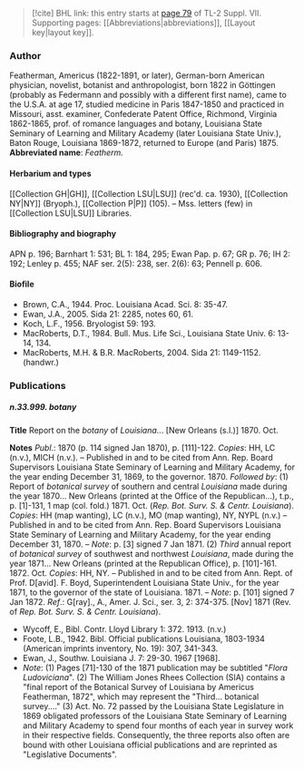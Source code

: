 > [!cite] BHL link: this entry starts at [page 79](https://www.biodiversitylibrary.org/page/33259583) of TL-2 Suppl. VII.
> Supporting pages: [[Abbreviations|abbreviations]], [[Layout key|layout key]].

### Author

Featherman, Americus (1822-1891, or later), German-born American physician, novelist, botanist and anthropologist, born 1822 in Göttingen (probably as Federmann and possibly with a different first name), came to the U.S.A. at age 17, studied medicine in Paris 1847-1850 and practiced in Missouri, asst. examiner, Confederate Patent Office, Richmond, Virginia 1862-1865, prof. of romance languages and botany, Louisiana State Seminary of Learning and Military Academy (later Louisiana State Univ.), Baton Rouge, Louisiana 1869-1872, returned to Europe (and Paris) 1875. 
**Abbreviated name**: *Featherm.*

#### Herbarium and types

[[Collection GH|GH]], [[Collection LSU|LSU]] (rec'd. ca. 1930), [[Collection NY|NY]] (Bryoph.), [[Collection P|P]] (105). – Mss. letters (few) in [[Collection LSU|LSU]] Libraries.

#### Bibliography and biography

APN p. 196; Barnhart 1: 531; BL 1: 184, 295; Ewan Pap. p. 67; GR p. 76; IH 2: 192; Lenley p. 455; NAF ser. 2(5): 238, ser. 2(6): 63; Pennell p. 606.

#### Biofile

- Brown, C.A., 1944. Proc. Louisiana Acad. Sci. 8: 35-47.
- Ewan, J.A., 2005. Sida 21: 2285, notes 60, 61.
- Koch, L.F., 1956. Bryologist 59: 193.
- MacRoberts, D.T., 1984. Bull. Mus. Life Sci., Louisiana State Univ. 6: 13-14, 134.
- MacRoberts, M.H. & B.R. MacRoberts, 2004. Sida 21: 1149-1152. (handwr.)

### Publications

##### n.33.999. botany

**Title**
Report on the *botany* of *Louisiana*... \[New Orleans (s.l.)\] 1870. Oct.

**Notes**
*Publ*.: 1870 (p. 114 signed Jan 1870), p. \[111\]-122. *Copies*: HH, LC (n.v.), MICH (n.v.). – Published in and to be cited from Ann. Rep. Board Supervisors Louisiana State Seminary of Learning and Military Academy, for the year ending December 31, 1869, to the governor. 1870.
*Followed by*: (1) Report of *botanical survey* of southern and central *Louisiana* made during the year 1870... New Orleans (printed at the Office of the Republican...), t.p., p. \[1\]-131, 1 map (col. fold.) 1871. Oct. (*Rep. Bot. Surv. S. & Centr. Louisiana*). *Copies*: HH (map wanting), LC (n.v.), MO (map wanting), NY, NYPL (n.v.) – Published in and to be cited from Ann. Rep. Board Supervisors Louisiana State Seminary of Learning and Military Academy, for the year ending December 31, 1870. – *Note*: p. \[3\] signed 7 Jan 1871.
(2) *Third* annual report of *botanical survey* of southwest and northwest *Louisiana*, made during the year 1871... New Orleans (printed at the Republican Office), p. \[101\]-161. 1872. Oct. *Copies*: HH, NY. – Published in and to be cited from Ann. Rept. of Prof. D\[avid\]. F. Boyd, Superintendent Louisiana State Univ., for the year 1871, to the governor of the state of Louisiana. 1871. – *Note*: p. \[101\] signed 7 Jan 1872.
*Ref*.: G\[ray\]., A., Amer. J. Sci., ser. 3, 2: 374-375. \[Nov\] 1871 (Rev. of *Rep. Bot. Surv. S. & Centr. Louisiana*).
- Wycoff, E., Bibl. Contr. Lloyd Library 1: 372. 1913. (n.v.)
- Foote, L.B., 1942. Bibl. Official publications Louisiana, 1803-1934 (American imprints inventory, No. 19): 307, 341-343.
- Ewan, J., Southw. Louisiana J. 7: 29-30. 1967 \[1968\].
- *Note*: (1) Pages \[71\]-130 of the 1871 publication may be subtitled "*Flora Ludoviciana*". (2) The William Jones Rhees Collection (SIA) contains a "final report of the Botanical Survey of Louisiana by Americus Featherman, 1872", which may represent the "Third... botanical survey...." (3) Act. No. 72 passed by the Louisiana State Legislature in 1869 obligated professors of the Louisiana State Seminary of Learning and Military Academy to spend four months of each year in survey work in their respective fields. Consequently, the three reports also often are bound with other Louisiana official publications and are reprinted as "Legislative Documents".

